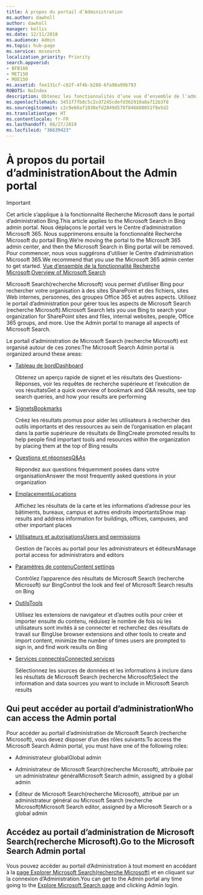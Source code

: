```yaml
---
title: À propos du portail d’Administration
ms.author: dawholl
author: dawholl
manager: kellis
ms.date: 12/11/2018
ms.audience: Admin
ms.topic: hub-page
ms.service: mssearch
localization_priority: Priority
search.appverid:
- BFB160
- MET150
- MOE150
ms.assetid: fee131cf-c82f-4f4b-b288-6fa98a99b793
ROBOTS: NoIndex
description: Obtenez les fonctionnalités d’une vue d’ensemble de l’administrateur du portail et accédez aux autorisations disponibles avec Microsoft Search (recherche Microsoft)
ms.openlocfilehash: 3451f7fb8c5c2cd7245cdefd362910a8a712b3f8
ms.sourcegitcommit: c2c9e66af1038efd2849d578f846680851f9e5d2
ms.translationtype: HT
ms.contentlocale: fr-FR
ms.lasthandoff: 08/27/2019
ms.locfileid: "36639423"
---
```

# <a name="about-the-admin-portal"></a><span data-ttu-id="cd169-103">À propos du portail d’administration</span><span class="sxs-lookup"><span data-stu-id="cd169-103">About the Admin portal</span></span>

> [!IMPORTANT]
> <span data-ttu-id="cd169-104">Cet article s’applique à la fonctionnalité Recherche Microsoft dans le portail d’administration Bing.</span><span class="sxs-lookup"><span data-stu-id="cd169-104">This article applies to the Microsoft Search in Bing admin portal.</span></span> <span data-ttu-id="cd169-105">Nous déplaçons le portail vers le Centre d’administration Microsoft 365. Nous supprimerons ensuite la fonctionnalité Recherche Microsoft du portail Bing.</span><span class="sxs-lookup"><span data-stu-id="cd169-105">We’re moving the portal to the Microsoft 365 admin center, and then the Microsoft Search in Bing portal will be removed.</span></span> <span data-ttu-id="cd169-106">Pour commencer, nous vous suggérons d’utiliser le Centre d’administration Microsoft 365.</span><span class="sxs-lookup"><span data-stu-id="cd169-106">We recommend that you use the Microsoft 365 admin center to get started.</span></span> <span data-ttu-id="cd169-107">[Vue d’ensemble de la fonctionnalité Recherche Microsoft](overview-microsoft-search.md).</span><span class="sxs-lookup"><span data-stu-id="cd169-107">[Overview of Microsoft Search](overview-microsoft-search.md)</span></span>

    
<span data-ttu-id="cd169-p102">Microsoft Search(recherche Microsoft) vous permet d’utiliser Bing pour rechercher votre organisation à des sites SharePoint et des fichiers, sites Web internes, personnes, des groupes Office 365 et autres aspects. Utilisez le portail d’administration pour gérer tous les aspects de Microsoft Search (recherche Microsoft).</span><span class="sxs-lookup"><span data-stu-id="cd169-p102">Microsoft Search lets you use Bing to search your organization for SharePoint sites and files, internal websites, people, Office 365 groups, and more. Use the Admin portal to manage all aspects of Microsoft Search.</span></span>
  
<span data-ttu-id="cd169-110">Le portail d’administration de Microsoft Search (recherche Microsoft) est organisé autour de ces zones:</span><span class="sxs-lookup"><span data-stu-id="cd169-110">The Microsoft Search Admin portal is organized around these areas:</span></span>
  
- [<span data-ttu-id="cd169-111">Tableau de bord</span><span class="sxs-lookup"><span data-stu-id="cd169-111">Dashboard</span></span>](get-insights.md)
    
    <span data-ttu-id="cd169-112">Obtenez un aperçu rapide de signet et les résultats des Questions-Réponses, voir les requêtes de recherche supérieure et l’exécution de vos résultats</span><span class="sxs-lookup"><span data-stu-id="cd169-112">Get a quick overview of bookmark and Q&A results, see top search queries, and how your results are performing</span></span>
    
- [<span data-ttu-id="cd169-113">Signets</span><span class="sxs-lookup"><span data-stu-id="cd169-113">Bookmarks</span></span>](create-and-manage-bookmarks.md)
    
    <span data-ttu-id="cd169-114">Créez les résultats promus pour aider les utilisateurs à rechercher des outils importants et des ressources au sein de l’organisation en plaçant dans la partie supérieure de résultats de Bing</span><span class="sxs-lookup"><span data-stu-id="cd169-114">Create promoted results to help people find important tools and resources within the organization by placing them at the top of Bing results</span></span>
    
- [<span data-ttu-id="cd169-115">Questions et réponses</span><span class="sxs-lookup"><span data-stu-id="cd169-115">Q&As</span></span>](create-and-manage-qas.md)
    
    <span data-ttu-id="cd169-116">Répondez aux questions fréquemment posées dans votre organisation</span><span class="sxs-lookup"><span data-stu-id="cd169-116">Answer the most frequently asked questions in your organization</span></span>
    
- [<span data-ttu-id="cd169-117">Emplacements</span><span class="sxs-lookup"><span data-stu-id="cd169-117">Locations</span></span>](add-a-location.md)
    
    <span data-ttu-id="cd169-118">Affichez les résultats de la carte et les informations d’adresse pour les bâtiments, bureaux, campus et autres endroits importants</span><span class="sxs-lookup"><span data-stu-id="cd169-118">Show map results and address information for buildings, offices, campuses, and other important places</span></span>
    
- [<span data-ttu-id="cd169-119">Utilisateurs et autorisations</span><span class="sxs-lookup"><span data-stu-id="cd169-119">Users and permissions</span></span>](add-users.md)
    
    <span data-ttu-id="cd169-120">Gestion de l’accès au portail pour les administrateurs et éditeurs</span><span class="sxs-lookup"><span data-stu-id="cd169-120">Manage portal access for administrators and editors</span></span>
    
- [<span data-ttu-id="cd169-121">Paramètres de contenu</span><span class="sxs-lookup"><span data-stu-id="cd169-121">Content settings</span></span>](content-settings.md)
    
    <span data-ttu-id="cd169-122">Contrôlez l’apparence des résultats de Microsoft Search (recherche Microsoft) sur Bing</span><span class="sxs-lookup"><span data-stu-id="cd169-122">Control the look and feel of Microsoft Search results on Bing</span></span>
    
- [<span data-ttu-id="cd169-123">Outils</span><span class="sxs-lookup"><span data-stu-id="cd169-123">Tools</span></span>](admin-portal-tools.md)
    
    <span data-ttu-id="cd169-124">Utilisez les extensions de navigateur et d’autres outils pour créer et importer ensuite du contenu, réduisez le nombre de fois où les utilisateurs sont invités à se connecter et recherchez des résultats de travail sur Bing</span><span class="sxs-lookup"><span data-stu-id="cd169-124">Use browser extensions and other tools to create and import content, minimize the number of times users are prompted to sign in, and find work results on Bing</span></span>
    
- [<span data-ttu-id="cd169-125">Services connectés</span><span class="sxs-lookup"><span data-stu-id="cd169-125">Connected services</span></span>](connected-services.md)
    
    <span data-ttu-id="cd169-126">Sélectionnez les sources de données et les informations à inclure dans les résultats de Microsoft Search (recherche Microsoft)</span><span class="sxs-lookup"><span data-stu-id="cd169-126">Select the information and data sources you want to include in Microsoft Search results</span></span>
    
## <a name="who-can-access-the-admin-portal"></a><span data-ttu-id="cd169-127">Qui peut accéder au portail d’administration</span><span class="sxs-lookup"><span data-stu-id="cd169-127">Who can access the Admin portal</span></span>

<span data-ttu-id="cd169-128">Pour accéder au portail d’administration de Microsoft Search (recherche Microsoft), vous devez disposer d’un des rôles suivants:</span><span class="sxs-lookup"><span data-stu-id="cd169-128">To access the Microsoft Search Admin portal, you must have one of the following roles:</span></span>
  
- <span data-ttu-id="cd169-129">Administrateur global</span><span class="sxs-lookup"><span data-stu-id="cd169-129">Global admin</span></span>
    
- <span data-ttu-id="cd169-130">Administrateur de Microsoft Search(recherche Microsoft), attribuée par un administrateur général</span><span class="sxs-lookup"><span data-stu-id="cd169-130">Microsoft Search admin, assigned by a global admin</span></span>
    
- <span data-ttu-id="cd169-131">Éditeur de Microsoft Search(recherche Microsoft), attribué par un administrateur général ou Microsoft Search (recherche Microsoft)</span><span class="sxs-lookup"><span data-stu-id="cd169-131">Microsoft Search editor, assigned by a Microsoft Search or a global admin</span></span>
    
## <a name="go-to-the-microsoft-search-admin-portal"></a><span data-ttu-id="cd169-132">Accédez au portail d’administration de Microsoft Search(recherche Microsoft).</span><span class="sxs-lookup"><span data-stu-id="cd169-132">Go to the Microsoft Search Admin portal</span></span>

<span data-ttu-id="cd169-133">Vous pouvez accéder au portail d’Administration à tout moment en accédant à la [page Explorer Microsoft Search(recherche Microsoft)](https://www.bing.com/business/explore) et en cliquant sur la connexion d’Administration.</span><span class="sxs-lookup"><span data-stu-id="cd169-133">You can get to the Admin portal any time going to the [Explore Microsoft Search page](https://www.bing.com/business/explore) and clicking Admin login.</span></span> 